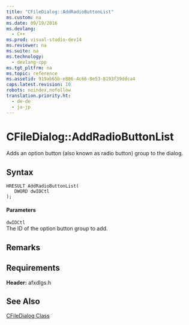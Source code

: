 ```yaml
---
title: "CFileDialog::AddRadioButtonList"
ms.custom: na
ms.date: 09/19/2016
ms.devlang: 
  - C++
ms.prod: visual-studio-dev14
ms.reviewer: na
ms.suite: na
ms.technology: 
  - devlang-cpp
ms.tgt_pltfrm: na
ms.topic: reference
ms.assetid: 919ab65b-e886-4c66-8e53-8193f39ddca4
caps.latest.revision: 10
robots: noindex,nofollow
translation.priority.ht: 
  - de-de
  - ja-jp
---
```

# CFileDialog::AddRadioButtonList
Adds an option button (also known as radio button) group to the dialog.  
  
## Syntax  
  
```  
HRESULT AddRadioButtonList(  
   DWORD dwIDCtl  
);  
```  
  
#### Parameters  
 `dwIDCtl`  
 The ID of the option button group to add.  
  
## Remarks  
  
## Requirements  
 **Header:** afxdlgs.h  
  
## See Also  
 [CFileDialog Class](../vs140/CFileDialog-Class.md)